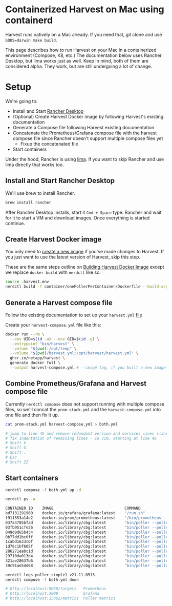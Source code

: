 # Containerized Harvest on Mac using containerd 

Harvest runs natively on a Mac already. If you need that, git clone and use `GOOS=darwin make build`. 

This page describes how to run Harvest on your Mac in a containerized environment (Compose, K8, etc.)
The documentation below uses Rancher Desktop, but lima works just as well. Keep in mind, both of them
are considered alpha. They work, but are still undergoing a lot of change.

# Setup

We're going to:
- Install and Start [Rancher Desktop](https://rancherdesktop.io/)
- (Optional) Create Harvest Docker image by following Harvest's existing documentation
- Generate a Compose file following Harvest existing documentation
- Concatenate the Prometheus/Grafana compose file with the harvest compose file since Rancher doesn't support multiple compose files yet
  - Fixup the concatenated file
- Start containers

Under the hood, Rancher is using [lima](https://github.com/lima-vm/lima). If you want to skip Rancher and use lima directly that works too.

## Install and Start Rancher Desktop

We'll use brew to install Rancher.

```sh
brew install rancher
```

After Rancher Desktop installs, start it `Cmd + Space` type: Rancher and wait for it to start a VM and download images. Once everything is started continue.

## Create Harvest Docker image

You only need to [create a new image](containers.md#building-harvest-docker-image) if you've made changes to Harvest. If you just want to use the latest version of Harvest, skip this step.

These are the same steps outline on [Building Harvest Docker Image](containers.md#building-harvest-docker-image) except we replace `docker build` with `nerdctl` like so:

```sh
source .harvest.env
nerdctl build -f container/onePollerPerContainer/Dockerfile --build-arg GO_VERSION=${GO_VERSION} -t harvest:latest . --no-cache 
```

## Generate a Harvest compose file

Follow the existing documentation to set up your `harvest.yml` [file](containers.md#setup-harvestyml)

Create your `harvest-compose.yml` file like this:

```sh
docker run --rm \
  --env UID=$(id -u) --env GID=$(id -g) \
  --entrypoint "bin/harvest" \
  --volume "$(pwd):/opt/temp" \
  --volume "$(pwd)/harvest.yml:/opt/harvest/harvest.yml" \
  ghcr.io/netapp/harvest \
  generate docker full \
  --output harvest-compose.yml # --image tag, if you built a new image above
```


## Combine Prometheus/Grafana and Harvest compose file

Currently `nerdctl compose` does not support running with multiple compose files, so we'll concat the `prom-stack.yml` and the `harvest-compose.yml` into one file and then fix it up.

```sh
cat prom-stack.yml harvest-compose.yml > both.yml

# jump to line 45 and remove redundant version and services lines (lines 45, 46, 47 should be removed)
# fix indentation of remaining lines - in vim, starting at line 46
# Shift V
# Shift G
# Shift .
# Esc
# Shift ZZ
```

## Start containers

```sh
nerdctl compose -f both.yml up -d

nerdctl ps -a

CONTAINER ID    IMAGE                               COMMAND                   CREATED               STATUS    PORTS                       NAMES
bd7131291960    docker.io/grafana/grafana:latest    "/run.sh"                 About a minute ago    Up        0.0.0.0:3000->3000/tcp      grafana
f911553a14e2    docker.io/prom/prometheus:latest    "/bin/prometheus --c…"    About a minute ago    Up        0.0.0.0:9090->9090/tcp      prometheus
037a4785bfad    docker.io/library/cbg:latest        "bin/poller --poller…"    About a minute ago    Up        0.0.0.0:15007->15007/tcp    poller_simple7_v21.11.0513
03fb951cfe26    docker.io/library/cbg:latest        "bin/poller --poller…"    59 seconds ago        Up        0.0.0.0:15025->15025/tcp    poller_simple25_v21.11.0513
049d0d65b434    docker.io/library/cbg:latest        "bin/poller --poller…"    About a minute ago    Up        0.0.0.0:16050->16050/tcp    poller_simple49_v21.11.0513
0b77dd1bc0ff    docker.io/library/cbg:latest        "bin/poller --poller…"    About a minute ago    Up        0.0.0.0:16067->16067/tcp    poller_u2_v21.11.0513
1cabd1633c6f    docker.io/library/cbg:latest        "bin/poller --poller…"    About a minute ago    Up        0.0.0.0:15015->15015/tcp    poller_simple15_v21.11.0513
1d78c1bf605f    docker.io/library/cbg:latest        "bin/poller --poller…"    About a minute ago    Up        0.0.0.0:15062->15062/tcp    poller_sandhya_v21.11.0513
286271eabc1d    docker.io/library/cbg:latest        "bin/poller --poller…"    About a minute ago    Up        0.0.0.0:15010->15010/tcp    poller_simple10_v21.11.0513
29710da013d4    docker.io/library/cbg:latest        "bin/poller --poller…"    About a minute ago    Up        0.0.0.0:12990->12990/tcp    poller_simple1_v21.11.0513
321ae28637b6    docker.io/library/cbg:latest        "bin/poller --poller…"    About a minute ago    Up        0.0.0.0:15020->15020/tcp    poller_simple20_v21.11.0513
39c91ae54d68    docker.io/library/cbg:latest        "bin/poller --poller…"    About a minute ago    Up        0.0.0.0:15053->15053/tcp    poller_simple-53_v21.11.0513

nerdctl logs poller_simple1_v21.11.0513
nerdctl compose -f both.yml down

# http://localhost:9090/targets   Prometheus
# http://localhost:3000           Grafana
# http://localhost:15062/metrics  Poller metrics
```

